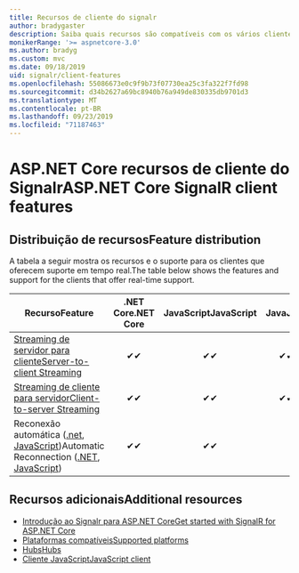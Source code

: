 ```yaml
---
title: Recursos de cliente do signalr
author: bradygaster
description: Saiba quais recursos são compatíveis com os vários clientes do Signalr ASP.NET Core.
monikerRange: '>= aspnetcore-3.0'
ms.author: bradyg
ms.custom: mvc
ms.date: 09/18/2019
uid: signalr/client-features
ms.openlocfilehash: 55086673e0c9f9b73f07730ea25c3fa322f7fd98
ms.sourcegitcommit: d34b2627a69bc8940b76a949de830335db9701d3
ms.translationtype: MT
ms.contentlocale: pt-BR
ms.lasthandoff: 09/23/2019
ms.locfileid: "71187463"
---
```

# <a name="aspnet-core-signalr-client-features"></a><span data-ttu-id="4c685-103">ASP.NET Core recursos de cliente do Signalr</span><span class="sxs-lookup"><span data-stu-id="4c685-103">ASP.NET Core SignalR client features</span></span>

## <a name="feature-distribution"></a><span data-ttu-id="4c685-104">Distribuição de recursos</span><span class="sxs-lookup"><span data-stu-id="4c685-104">Feature distribution</span></span>

<span data-ttu-id="4c685-105">A tabela a seguir mostra os recursos e o suporte para os clientes que oferecem suporte em tempo real.</span><span class="sxs-lookup"><span data-stu-id="4c685-105">The table below shows the features and support for the clients that offer real-time support.</span></span>

| <span data-ttu-id="4c685-106">Recurso</span><span class="sxs-lookup"><span data-stu-id="4c685-106">Feature</span></span> | <span data-ttu-id="4c685-107">.NET Core</span><span class="sxs-lookup"><span data-stu-id="4c685-107">.NET Core</span></span> | <span data-ttu-id="4c685-108">JavaScript</span><span class="sxs-lookup"><span data-stu-id="4c685-108">JavaScript</span></span> | <span data-ttu-id="4c685-109">Java</span><span class="sxs-lookup"><span data-stu-id="4c685-109">Java</span></span> |
| ---- | :-: | :-: | :-: |
| [<span data-ttu-id="4c685-110">Streaming de servidor para cliente</span><span class="sxs-lookup"><span data-stu-id="4c685-110">Server-to-client Streaming</span></span>](xref:signalr/streaming)          |<span data-ttu-id="4c685-111">✔</span><span class="sxs-lookup"><span data-stu-id="4c685-111">✔</span></span>|<span data-ttu-id="4c685-112">✔</span><span class="sxs-lookup"><span data-stu-id="4c685-112">✔</span></span>|<span data-ttu-id="4c685-113">✔</span><span class="sxs-lookup"><span data-stu-id="4c685-113">✔</span></span>|
| [<span data-ttu-id="4c685-114">Streaming de cliente para servidor</span><span class="sxs-lookup"><span data-stu-id="4c685-114">Client-to-server Streaming</span></span>](xref:signalr/streaming)          |<span data-ttu-id="4c685-115">✔</span><span class="sxs-lookup"><span data-stu-id="4c685-115">✔</span></span>|<span data-ttu-id="4c685-116">✔</span><span class="sxs-lookup"><span data-stu-id="4c685-116">✔</span></span>|<span data-ttu-id="4c685-117">✔</span><span class="sxs-lookup"><span data-stu-id="4c685-117">✔</span></span>|
| <span data-ttu-id="4c685-118">Reconexão automática ([.net](/aspnet/core/signalr/dotnet-client?view=aspnetcore-3.0&tabs=visual-studio#handle-lost-connection), [JavaScript](/aspnet/core/signalr/javascript-client?view=aspnetcore-3.0#reconnect-clients))</span><span class="sxs-lookup"><span data-stu-id="4c685-118">Automatic Reconnection ([.NET](/aspnet/core/signalr/dotnet-client?view=aspnetcore-3.0&tabs=visual-studio#handle-lost-connection), [JavaScript](/aspnet/core/signalr/javascript-client?view=aspnetcore-3.0#reconnect-clients))</span></span>          |<span data-ttu-id="4c685-119">✔</span><span class="sxs-lookup"><span data-stu-id="4c685-119">✔</span></span>|<span data-ttu-id="4c685-120">✔</span><span class="sxs-lookup"><span data-stu-id="4c685-120">✔</span></span>| |

## <a name="additional-resources"></a><span data-ttu-id="4c685-121">Recursos adicionais</span><span class="sxs-lookup"><span data-stu-id="4c685-121">Additional resources</span></span>

* [<span data-ttu-id="4c685-122">Introdução ao Signalr para ASP.NET Core</span><span class="sxs-lookup"><span data-stu-id="4c685-122">Get started with SignalR for ASP.NET Core</span></span>](xref:tutorials/signalr)
* [<span data-ttu-id="4c685-123">Plataformas compatíveis</span><span class="sxs-lookup"><span data-stu-id="4c685-123">Supported platforms</span></span>](xref:signalr/supported-platforms)
* [<span data-ttu-id="4c685-124">Hubs</span><span class="sxs-lookup"><span data-stu-id="4c685-124">Hubs</span></span>](xref:signalr/hubs)
* [<span data-ttu-id="4c685-125">Cliente JavaScript</span><span class="sxs-lookup"><span data-stu-id="4c685-125">JavaScript client</span></span>](xref:signalr/javascript-client)
